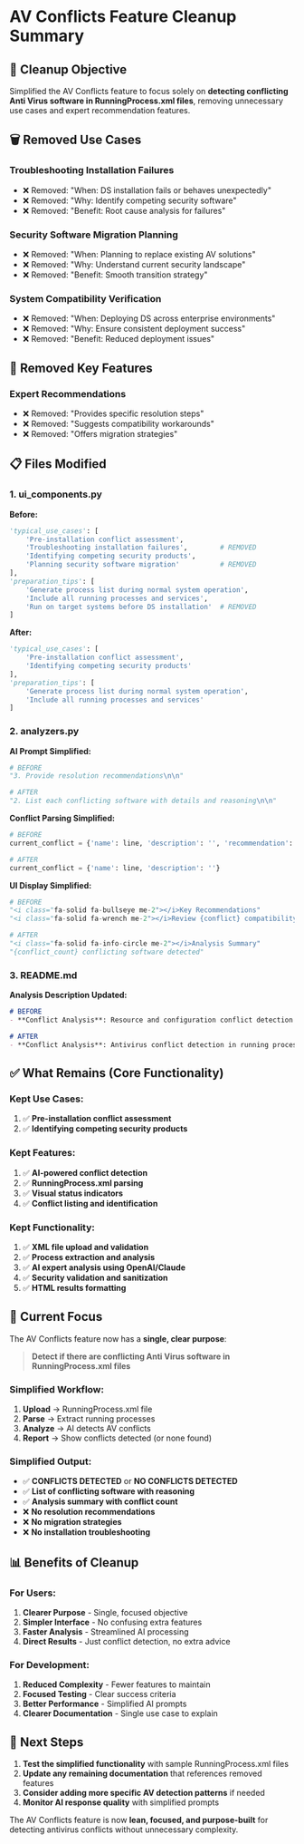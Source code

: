# AV Conflicts Feature Cleanup Summary

## 🎯 Cleanup Objective
Simplified the AV Conflicts feature to focus solely on **detecting conflicting Anti Virus software in RunningProcess.xml files**, removing unnecessary use cases and expert recommendation features.

## 🗑️ Removed Use Cases

### **Troubleshooting Installation Failures**
- ❌ Removed: "When: DS installation fails or behaves unexpectedly"
- ❌ Removed: "Why: Identify competing security software"  
- ❌ Removed: "Benefit: Root cause analysis for failures"

### **Security Software Migration Planning**
- ❌ Removed: "When: Planning to replace existing AV solutions"
- ❌ Removed: "Why: Understand current security landscape"
- ❌ Removed: "Benefit: Smooth transition strategy"

### **System Compatibility Verification**
- ❌ Removed: "When: Deploying DS across enterprise environments"
- ❌ Removed: "Why: Ensure consistent deployment success"
- ❌ Removed: "Benefit: Reduced deployment issues"

## 🚫 Removed Key Features

### **Expert Recommendations**
- ❌ Removed: "Provides specific resolution steps"
- ❌ Removed: "Suggests compatibility workarounds"
- ❌ Removed: "Offers migration strategies"

## 📋 Files Modified

### **1. ui_components.py**
**Before:**
```python
'typical_use_cases': [
    'Pre-installation conflict assessment',
    'Troubleshooting installation failures',        # REMOVED
    'Identifying competing security products',
    'Planning security software migration'          # REMOVED
],
'preparation_tips': [
    'Generate process list during normal system operation',
    'Include all running processes and services',
    'Run on target systems before DS installation'  # REMOVED
]
```

**After:**
```python
'typical_use_cases': [
    'Pre-installation conflict assessment',
    'Identifying competing security products'
],
'preparation_tips': [
    'Generate process list during normal system operation',
    'Include all running processes and services'
]
```

### **2. analyzers.py**
**AI Prompt Simplified:**
```python
# BEFORE
"3. Provide resolution recommendations\n\n"

# AFTER  
"2. List each conflicting software with details and reasoning\n\n"
```

**Conflict Parsing Simplified:**
```python
# BEFORE
current_conflict = {'name': line, 'description': '', 'recommendation': ''}

# AFTER
current_conflict = {'name': line, 'description': ''}
```

**UI Display Simplified:**
```python
# BEFORE
"<i class="fa-solid fa-bullseye me-2"></i>Key Recommendations"
"<i class="fa-solid fa-wrench me-2"></i>Review {conflict} compatibility"

# AFTER
"<i class="fa-solid fa-info-circle me-2"></i>Analysis Summary"  
"{conflict_count} conflicting software detected"
```

### **3. README.md**
**Analysis Description Updated:**
```markdown
# BEFORE
- **Conflict Analysis**: Resource and configuration conflict detection

# AFTER
- **Conflict Analysis**: Antivirus conflict detection in running processes
```

## ✅ What Remains (Core Functionality)

### **Kept Use Cases:**
1. ✅ **Pre-installation conflict assessment**
2. ✅ **Identifying competing security products**

### **Kept Features:**
1. ✅ **AI-powered conflict detection**
2. ✅ **RunningProcess.xml parsing**
3. ✅ **Visual status indicators**
4. ✅ **Conflict listing and identification**

### **Kept Functionality:**
1. ✅ **XML file upload and validation**
2. ✅ **Process extraction and analysis**
3. ✅ **AI expert analysis using OpenAI/Claude**
4. ✅ **Security validation and sanitization**
5. ✅ **HTML results formatting**

## 🎯 Current Focus

The AV Conflicts feature now has a **single, clear purpose**:

> **Detect if there are conflicting Anti Virus software in RunningProcess.xml files**

### **Simplified Workflow:**
1. **Upload** → RunningProcess.xml file
2. **Parse** → Extract running processes
3. **Analyze** → AI detects AV conflicts  
4. **Report** → Show conflicts detected (or none found)

### **Simplified Output:**
- ✅ **CONFLICTS DETECTED** or **NO CONFLICTS DETECTED**
- ✅ **List of conflicting software with reasoning**
- ✅ **Analysis summary with conflict count**
- ❌ **No resolution recommendations**
- ❌ **No migration strategies**
- ❌ **No installation troubleshooting**

## 📊 Benefits of Cleanup

### **For Users:**
1. **Clearer Purpose** - Single, focused objective
2. **Simpler Interface** - No confusing extra features
3. **Faster Analysis** - Streamlined AI processing
4. **Direct Results** - Just conflict detection, no extra advice

### **For Development:**
1. **Reduced Complexity** - Fewer features to maintain
2. **Focused Testing** - Clear success criteria
3. **Better Performance** - Simplified AI prompts
4. **Clearer Documentation** - Single use case to explain

## 🚀 Next Steps

1. **Test the simplified functionality** with sample RunningProcess.xml files
2. **Update any remaining documentation** that references removed features
3. **Consider adding more specific AV detection patterns** if needed
4. **Monitor AI response quality** with simplified prompts

The AV Conflicts feature is now **lean, focused, and purpose-built** for detecting antivirus conflicts without unnecessary complexity.

